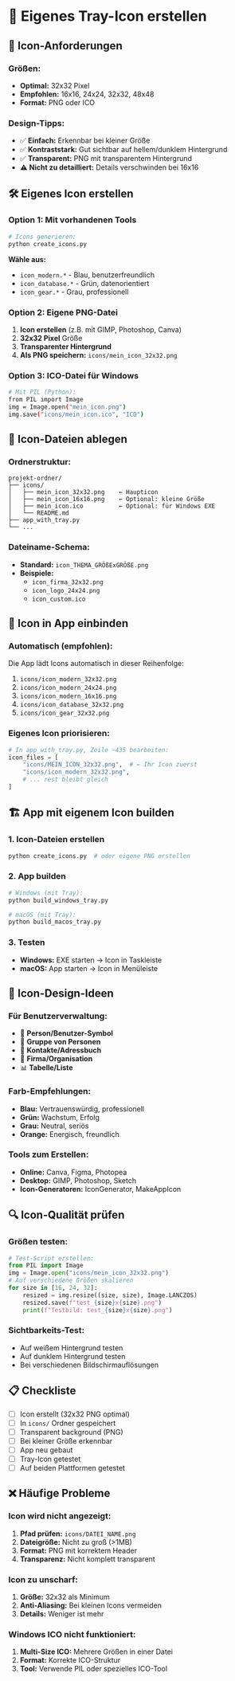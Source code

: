 # 🎨 Eigenes Tray-Icon erstellen

## 📏 Icon-Anforderungen

### Größen:
- **Optimal:** 32x32 Pixel
- **Empfohlen:** 16x16, 24x24, 32x32, 48x48
- **Format:** PNG oder ICO

### Design-Tipps:
- ✅ **Einfach:** Erkennbar bei kleiner Größe
- ✅ **Kontraststark:** Gut sichtbar auf hellem/dunklem Hintergrund
- ✅ **Transparent:** PNG mit transparentem Hintergrund
- ⚠️ **Nicht zu detailliert:** Details verschwinden bei 16x16

## 🛠️ Eigenes Icon erstellen

### Option 1: Mit vorhandenen Tools
```bash
# Icons generieren:
python create_icons.py
```
**Wähle aus:**
- `icon_modern.*` - Blau, benutzerfreundlich
- `icon_database.*` - Grün, datenorientiert  
- `icon_gear.*` - Grau, professionell

### Option 2: Eigene PNG-Datei
1. **Icon erstellen** (z.B. mit GIMP, Photoshop, Canva)
2. **32x32 Pixel** Größe
3. **Transparenter Hintergrund**
4. **Als PNG speichern:** `icons/mein_icon_32x32.png`

### Option 3: ICO-Datei für Windows
```bash
# Mit PIL (Python):
from PIL import Image
img = Image.open("mein_icon.png")
img.save("icons/mein_icon.ico", "ICO")
```

## 📁 Icon-Dateien ablegen

### Ordnerstruktur:
```
projekt-ordner/
├── icons/
│   ├── mein_icon_32x32.png    ← Haupticon
│   ├── mein_icon_16x16.png    ← Optional: kleine Größe
│   ├── mein_icon.ico          ← Optional: für Windows EXE
│   └── README.md
├── app_with_tray.py
└── ...
```

### Dateiname-Schema:
- **Standard:** `icon_THEMA_GRÖßExGRÖßE.png`
- **Beispiele:** 
  - `icon_firma_32x32.png`
  - `icon_logo_24x24.png`
  - `icon_custom.ico`

## 🔧 Icon in App einbinden

### Automatisch (empfohlen):
Die App lädt Icons automatisch in dieser Reihenfolge:
1. `icons/icon_modern_32x32.png`
2. `icons/icon_modern_24x24.png`
3. `icons/icon_modern_16x16.png`
4. `icons/icon_database_32x32.png`
5. `icons/icon_gear_32x32.png`

### Eigenes Icon priorisieren:
```python
# In app_with_tray.py, Zeile ~435 bearbeiten:
icon_files = [
    "icons/MEIN_ICON_32x32.png",  # ← Ihr Icon zuerst
    "icons/icon_modern_32x32.png",
    # ... rest bleibt gleich
]
```

## 🏗️ App mit eigenem Icon builden

### 1. Icon-Dateien erstellen
```bash
python create_icons.py  # oder eigene PNG erstellen
```

### 2. App builden
```bash
# Windows (mit Tray):
python build_windows_tray.py

# macOS (mit Tray):
python build_macos_tray.py
```

### 3. Testen
- **Windows:** EXE starten → Icon in Taskleiste
- **macOS:** App starten → Icon in Menüleiste

## 🎨 Icon-Design-Ideen

### Für Benutzerverwaltung:
- 👤 **Person/Benutzer-Symbol**
- 👥 **Gruppe von Personen**
- 📝 **Kontakte/Adressbuch**
- 🏢 **Firma/Organisation**
- 📊 **Tabelle/Liste**

### Farb-Empfehlungen:
- **Blau:** Vertrauenswürdig, professionell
- **Grün:** Wachstum, Erfolg
- **Grau:** Neutral, seriös
- **Orange:** Energisch, freundlich

### Tools zum Erstellen:
- **Online:** Canva, Figma, Photopea
- **Desktop:** GIMP, Photoshop, Sketch
- **Icon-Generatoren:** IconGenerator, MakeAppIcon

## 🔍 Icon-Qualität prüfen

### Größen testen:
```python
# Test-Script erstellen:
from PIL import Image
img = Image.open("icons/mein_icon_32x32.png")
# Auf verschiedene Größen skalieren
for size in [16, 24, 32]:
    resized = img.resize((size, size), Image.LANCZOS)
    resized.save(f"test_{size}x{size}.png")
    print(f"Testbild: test_{size}x{size}.png")
```

### Sichtbarkeits-Test:
- Auf weißem Hintergrund testen
- Auf dunklem Hintergrund testen  
- Bei verschiedenen Bildschirmauflösungen

## 📋 Checkliste

- [ ] Icon erstellt (32x32 PNG optimal)
- [ ] In `icons/` Ordner gespeichert
- [ ] Transparent background (PNG)
- [ ] Bei kleiner Größe erkennbar
- [ ] App neu gebaut
- [ ] Tray-Icon getestet
- [ ] Auf beiden Plattformen getestet

## ❌ Häufige Probleme

### Icon wird nicht angezeigt:
1. **Pfad prüfen:** `icons/DATEI_NAME.png`
2. **Dateigröße:** Nicht zu groß (>1MB)
3. **Format:** PNG mit korrektem Header
4. **Transparenz:** Nicht komplett transparent

### Icon zu unscharf:
1. **Größe:** 32x32 als Minimum
2. **Anti-Aliasing:** Bei kleinen Icons vermeiden
3. **Details:** Weniger ist mehr

### Windows ICO nicht funktioniert:
1. **Multi-Size ICO:** Mehrere Größen in einer Datei
2. **Format:** Korrekte ICO-Struktur
3. **Tool:** Verwende PIL oder spezielles ICO-Tool